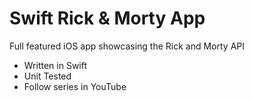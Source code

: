 # Swift Rick & Morty App

Full featured iOS app showcasing the Rick and Morty API

- Written in Swift
- Unit Tested
- Follow series in YouTube